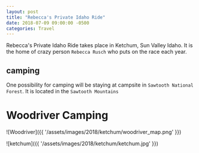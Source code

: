 ```yaml
---
layout: post
title: "Rebecca's Private Idaho Ride"
date: 2018-07-09 09:00:00 -0500
categories: Travel 
---
```


Rebecca's Private Idaho Ride takes place in Ketchum, Sun Valley Idaho.
It is the home of crazy person `Rebecca Rusch` who puts on the race each year.

## camping
One possibility for camping will be staying at campsite in `Sawtooth National Forest`. It is located in the `Sawtooth Mountains` 

# Woodriver Camping
![Woodriver]({{ '/assets/images/2018/ketchum/woodriver_map.png' }})


![ketchum]({{ '/assets/images/2018/ketchum/ketchum.jpg' }})

